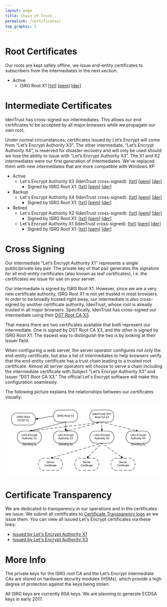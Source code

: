 ```yaml
---
layout: page
title: Chain of Trust
permalink: /certificates/
top_graphic: 5
---
```


# Root Certificates

Our roots are kept safely offline, we issue end-entity certificates to subscribers from the intermediates in the next section.

* Active
  * ISRG Root X1 \[[txt](/certs/isrgrootx1.pem.txt)\] \[[pem](/certs/isrgrootx1.pem)\] \[[der](/certs/isrgrootx1.der)\]

# Intermediate Certificates

IdenTrust has cross-signed our intermediates. This allows our end certificates to be accepted by all major browsers while we propagate our own root.

Under normal circumstances, certificates issued by Let’s Encrypt will come from “Let’s Encrypt Authority X3”. The other intermediate, “Let’s Encrypt Authority X4”, is reserved for disaster recovery and will only be used should we lose the ability to issue with “Let’s Encrypt Authority X3”. The X1 and X2 intermediates were our first generation of intermediates. We've replaced them with new intermediates that are more compatible with Windows XP.

* Active
  * Let's Encrypt Authority X3 (IdenTrust cross-signed): \[[txt](/certs/lets-encrypt-x3-cross-signed.pem.txt)\] \[[pem](/certs/lets-encrypt-x3-cross-signed.pem)\] \[[der](/certs/lets-encrypt-x3-cross-signed.der)\]
    * Signed by ISRG Root X1: \[[txt](/certs/letsencryptauthorityx3.pem.txt)\] \[[pem](/certs/letsencryptauthorityx3.pem)\] \[[der](/certs/letsencryptauthorityx3.der)\]
* Backup
  * Let's Encrypt Authority X4 (IdenTrust cross-signed): \[[txt](/certs/lets-encrypt-x4-cross-signed.pem.txt)\] \[[pem](/certs/lets-encrypt-x4-cross-signed.pem)\] \[[der](/certs/lets-encrypt-x4-cross-signed.der)\]
    * Signed by ISRG Root X1: \[[txt](/certs/letsencryptauthorityx4.pem.txt)\] \[[pem](/certs/letsencryptauthorityx4.pem)\] \[[der](/certs/letsencryptauthorityx4.der)\]
* Retired
  * Let's Encrypt Authority X2 (IdenTrust cross-signed): \[[txt](/certs/lets-encrypt-x2-cross-signed.pem.txt)\] \[[pem](/certs/lets-encrypt-x2-cross-signed.pem)\] \[[der](/certs/lets-encrypt-x2-cross-signed.der)\]
    * Signed by ISRG Root X1: \[[txt](/certs/letsencryptauthorityx2.pem.txt)\] \[[pem](/certs/letsencryptauthorityx2.pem)\] \[[der](/certs/letsencryptauthorityx2.der)\]
  * Let's Encrypt Authority X1 (IdenTrust cross-signed): \[[txt](/certs/lets-encrypt-x1-cross-signed.pem.txt)\] \[[pem](/certs/lets-encrypt-x1-cross-signed.pem)\] \[[der](/certs/lets-encrypt-x1-cross-signed.der)\]
    * Signed by ISRG Root X1: \[[txt](/certs/letsencryptauthorityx1.pem.txt)\] \[[pem](/certs/letsencryptauthorityx1.pem)\] \[[der](/certs/letsencryptauthorityx1.der)\]

# Cross Signing

Our intermediate “Let’s Encrypt Authority X1” represents a single public/private
key pair. The private key of that pair generates the signature for all end-entity
certificates (also known as leaf certificates), i.e. the certificates we issue
for use on your server.

Our intermediate is signed by ISRG Root X1. However, since we are a very new
certificate authority, ISRG Root X1 is not yet trusted in most browsers. In
order to be broadly trusted right away, our intermediate is also cross-signed by
another certificate authority, IdenTrust, whose root is already trusted in all
major browsers. Specifically, IdenTrust has cross-signed our intermediate using their
[DST Root CA X3](https://www.identrust.com/certificates/trustid/root-download-x3.html).

That means there are two certificates available that both represent our
intermediate. One is signed by DST Root CA X3, and the other is signed by ISRG
Root X1. The easiest way to distinguish the two is by looking at their Issuer field.

When configuring a web server, the server operator configures not only the
end-entity certificate, but also a list of intermediates to help browsers verify
that the end-entity certificate has a trust chain leading to a trusted root
certificate. Almost all server operators will choose to serve a chain including
the intermediate certificate with Subject “Let’s Encrypt Authority X3” and
Issuer “DST Root CA X3.” The official Let's Encrypt software will make this
configuration seamlessly.

The following picture explains the relationships between our certificates
visually:

<img src="/certs/isrg-keys.png">

# Certificate Transparency

We are dedicated to transparency in our operations and in the certificates we
issue. We submit all certificates to [Certificate Transparency
logs](https://www.certificate-transparency.org/) as we issue them. You can view all
issued Let's Encrypt certificates via these links:

* [Issued by Let's Encrypt Authority X1](https://crt.sh/?Identity=%25&iCAID=7395)
* [Issued by Let's Encrypt Authority X3](https://crt.sh/?Identity=%25&iCAID=16418)

# More Info

The private keys for the ISRG root CA and the Let’s Encrypt intermediate CAs are stored on hardware security modules (HSMs), which provide a high degree of protection against the keys being stolen.

All ISRG keys are currently RSA keys. We are planning to generate ECDSA keys in
early 2017.

